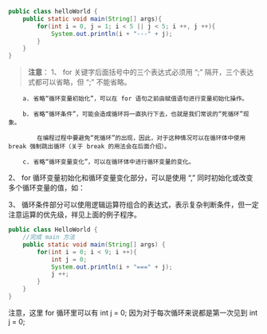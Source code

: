 ~~~ java
public class helloWorld {
	public static void main(String[] args){
		for(int i = 0, j = 1; i < 5 || j < 5; i ++, j ++){
			System.out.println(i + "---" + j);
		}
	}
}
~~~

> **注意**：
> 1、 for 关键字后面括号中的三个表达式必须用 “;” 隔开，三个表达式都可以省略，但 “;” 不能省略。

		a. 省略“循环变量初始化”，可以在 for 语句之前由赋值语句进行变量初始化操作。

		b. 省略“循环条件”，可能会造成循环将一直执行下去，也就是我们常说的“死循环”现象。

			在编程过程中要避免“死循环”的出现，因此，对于这种情况可以在循环体中使用 break 强制跳出循环（关于 break 的用法会在后面介绍）。

		c. 省略“循环变量变化”，可以在循环体中进行循环变量的变化。

  2、 for 循环变量初始化和循环变量变化部分，可以是使用 “,” 同时初始化或改变多个循环变量的值，如：

  3、 循环条件部分可以使用逻辑运算符组合的表达式，表示复杂判断条件，但一定注意运算的优先级，祥见上面的例子程序。

~~~ java
public class HelloWorld {
    //完成 main 方法
    public static void main(String[] args) {
        for(int i = 0; i < 9; i ++){
			int j = 0;
			System.out.println(i + "===" + j);
			j ++;
        }
    }
}
~~~

注意，这里 for 循环里可以有 int j = 0; 因为对于每次循环来说都是第一次见到 int j = 0;

